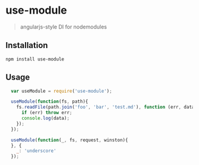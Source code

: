 use-module
==========

> angularjs-style DI for nodemodules

Installation
------------

`npm install use-module`

Usage
-----

```js
  var useModule = require('use-module');

  useModule(function(fs, path){
    fs.readFile(path.join('foo', 'bar', 'test.md'), function (err, data) {
      if (err) throw err;
      console.log(data);
    });
  });

  useModule(function(_, fs, request, winston){
  }, {
    _: 'underscore'
  });
```
